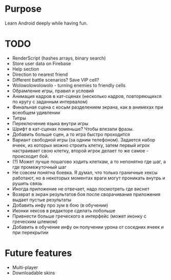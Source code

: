 # Purpose
Learn Android deeply while having fun.

# TODO
* RenderScript (hashes arrays, binary search)
* Store user data on Firebase
* Help section
* Direction to nearest friend
* Different battle scenarios? Save VIP cell?
* Wolowolowolowolo - turning enemies to friendly cells
* Обрамление игры, правил и условий
* Анимация кадров в кат-сценах (несколько кадров, повторяющихся по кругу с заданным интервалом)
* Финальная сцена с косым разделением экрана, как в анимехах при всеобщем удивлении
* Титры
* Переключение языка внутри игры
* Шрифт в кат-сценах поменьше? Чтобы влезали фразы.
* Добавить больше сцен, а то игра быстро проходится
* Вариант свободной игры (за одним телефоном). Задается набор ячеек, из которых можно строить клетку, затем первый
  игрок настраивает свою клетку, второй игрок делает то же самое - происходит бой.
* (?) Может лучше пошагово ходить клеткам, а то непонятно где шаг, а где промежуточный шаг
* Не совсем понятна боевка. Я думал, что только граничные хексы работают, но в некоторых моментах враги могут
  проникать внутрь и рушить связь
* Иногда приложение не отвечает, надо посмотреть где виснет
* Возврат в экран результатов боя после сворачивания приложения выдает пустые результаты
* Добавить инфу про зум в бою (в обучении)
* Иконки хексов в редакторе сделать побольше
* Привнести больше греческого в интерфейс (может иконку с греческим шлемом)
* Добавить в обучение инфу он получении урона от соседних ячеек и при перекрытии

# Future features
* Multi-player
* Downloadable skins